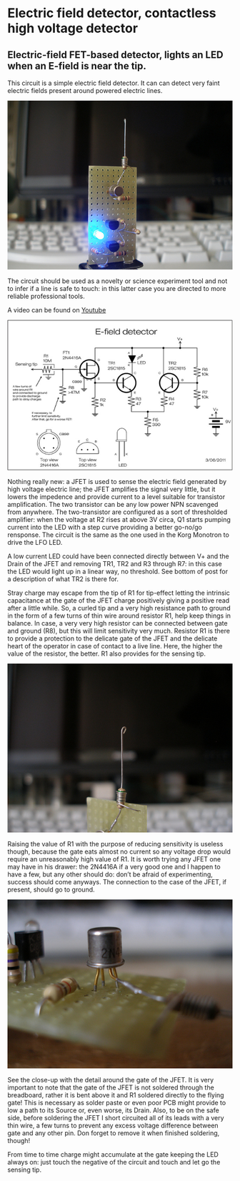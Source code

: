 # Electric field detector, contactless high voltage detector
## Electric-field FET-based detector, lights an LED when an E-field is near the tip.
This circuit is a simple electric field detector. It can can detect very faint electric fields present around powered electric lines.

![Electric Field detector - circuit closeup](/Images/Operating.jpg)

The circuit should be used as a novelty or science experiment tool and not to infer if a line is safe to touch: in this latter case you are directed to more reliable professional tools.

A video can be found on [Youtube](https://www.youtube.com/watch?v=Pp0A6QvwqQE&ab_channel=iam5volt)

![Schematic](/Images/Schematic.jpg)

Nothing really new: a JFET is used to sense the electric field generated by high voltage electric line; the JFET amplifies the signal very little, but it lowers the impedence and provide current to a level suitable for transistor amplification. The two transistor can be any low power NPN scavenged from anywhere. The two-transistor are configured as a sort of thresholded amplifier: when the voltage at R2 rises at above 3V circa, Q1 starts pumping current into the LED with a step curve providing a better go-no/go rensponse. The circuit is the same as the one used in the Korg Monotron to drive the LFO LED.

A low current LED could have been connected directly between V+ and the Drain of the JFET and removing TR1, TR2 and R3 through R7: in this case the LED would light up in a linear way, no threshold. See bottom of post for a description of what TR2 is there for.

Stray charge may escape from the tip of R1 for tip-effect letting the intrinsic capacitance at the gate of the JFET charge positively giving a positive read after a little while. So, a curled tip and a very high resistance path to ground in the form of a few turns of thin wire around resistor R1, help keep things in balance. In case, a very very high resistor can be connected between gate and ground (R8), but this will limit sensitivity very much.
Resistor R1 is there to provide a protection to the delicate gate of the JFET and the delicate heart of the operator in case of contact to a live line. Here, the higher the value of the resistor, the better. R1 also provides for the sensing tip.

![Closeup - curled tip and wire wrapped around R1 and tied to ground. The wire must not touch R1 leads!](/Images/Tip.jpg)

Raising the value of R1 with the purpose of reducing sensitivity is useless though, because the gate eats almost no current so any voltage drop would require an unreasonably high value of R1.
It is worth trying any JFET one may have in his drawer: the 2N4416A if a very good one and I happen to have a few, but any other should do: don’t be afraid of experimenting, success should come anyways. The connection to the case of the JFET, if present, should go to ground.

![Closeup - note that Gate of JFET is not soldered to the breadboard but is bent above it and soldered directly to R1](/Images/Gate%20connection.jpg)

See the close-up with the detail around the gate of the JFET.
It is very important to note that the gate of the JFET is not soldered through the breadboard, rather it is bent above it and R1 soldered directly to the flying gate! This is necessary as solder paste or even poor PCB might provide to low a path to its Source or, even worse, its Drain.
Also, to be on the safe side, before soldering the JFET I short circuited all of its leads with a very thin wire, a few turns to prevent any excess voltage difference between gate and any other pin. Don forget to remove it when finished soldering, though!

From time to time charge might accumulate at the gate keeping the LED always on: just touch the negative of the circuit and  touch and let go the sensing tip.
